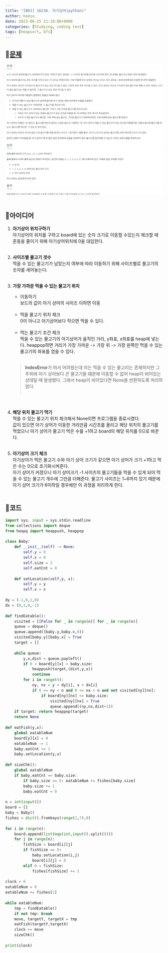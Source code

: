 ```yaml
---
title: "[BOJ] 16236. 아기상어(python)"
author: heesu
date: 2023-06-25 21:19:00+0900
categories: [Studying, coding test]
tags: [heapsort, bfs]
---
```

## 📌[문제](https://www.acmicpc.net/problem/16236)
![Alt text](https://raw.githubusercontent.com/skagmltn7/practice_coding_test/f4acd4956c97dfcb3eb99cd48cb5dfb6fe380b90/BOJ/img/problem_16236.PNG)
<br><br>

## 💪아이디어<br>    
1. **아기상어 위치구하기**<br>
아기상어의 위치를 구하고 board에 있는 숫자 크기로 이동할 수있는지 체크할 때 혼동을 줄이기 위해 아기상어위치에 0을 대입한다.<br><br>

2. **사이즈별 물고기 갯수**<br>
먹을 수 있는 물고기가 남았는지 여부에 따라 이동하기 위해 사이즈별로 물고기의 숫자를 세어놓는다.<br><br>

3. **가장 가까운 먹을 수 있는 물고기 위치**<br>
    - 이동하기<br>
    보드의 값이 아기 상어의 사이즈 이하면 이동<br><br>
    - 먹을 물고기 위치 체크<br>
    0이 아니고 아기상어보다 작으면 먹을 수 있다.<br><br>
    - 먹는 물고기 조건 체크<br>
    먹을 수 있는 물고기의 아기상어가 움직인 거리, y좌표, x좌표를 heap에 넣는다. heappop하면 거리가 가장 가까운 -> 가장 위 -> 가장 왼쪽인 먹을 수 있는 물고기의 좌표를 얻을 수 있다.<br><br>

    > **IndexError**가 떠서 어려웠는데 이는 먹을 수 있는 물고리는 존재하지만 그 주위에 아기 상어보다 큰 물고기들 떄문에 이동할 수 없어 heap이 비어있는 상태일 때 발생했다. 그래서 heap이 비어있다면 None을 반환하도록 처리하였다.<br><br>
<br>

4. **해당 위치 물고기 먹기**<br>
먹을 수 있는 물고기 위치 체크해서 None이면 프로그램을 종료시켰다.<br>
값이 있으면 아기 상어가 이동한 거리만큼 시간초를 올리고 해당 위치의 물고기를 먹었으니 아기 상어가 물고기 먹은 수를 +1하고 board의 해당 위치를 0으로 바꾼다.<br><br>

5. **아기상어 크기 체크**<br>
아기상어가 먹은 물고기 수와 아기 상어 크기가 같으면 아기 상어가 크기 +1하고 먹은 수는 0으로 초기화시켜준다.<br>
아기 상어가 커졌으니 아기 상어크기 -1 사이즈의 물고기들을 먹을 수 있게 되어 먹을 수 있는 물고기 개수에 그만큼 더해준다. 물고기 사이즈는 1~6까지 있기 때문에 아기 상어 크기가 6이하일 경우에만 이 과정을 처리하게 한다.<br><br>


## 🥂코드

```python
import sys; input = sys.stdin.readline
from collections import deque
from heapq import heappush, heappop

class Baby:
    def __init__(self) -> None:
        self.y = 0
        self.x = 0
        self.size = 2
        self.eatCnt = 0

    def setLocation(self,y, x):
        self.y = y
        self.x = x

dy = (-1,0,1,0)
dx = (0,1,0,-1)

def findEatable():
    visited = [[False for _ in range(n)] for _ in range(n)]
    queue = deque()
    queue.append((baby.y,baby.x,0))
    visited[baby.y][baby.x] = True
    target = []

    while queue:
        y,x,dist = queue.popleft()
        if 0 < board[y][x] < baby.size:
            heappush(target,(dist,y,x))
            continue
        for i in range(4):
            ny, nx = y + dy[i], x + dx[i]
            if 0 <= ny < n and 0 <= nx < n and not visited[ny][nx]:
                if board[ny][nx] <= baby.size:
                    visited[ny][nx] = True
                    queue.append((ny,nx,dist+1))
    if target: return heappop(target)
    return None

def eatFish(y,x):
    global eatableNum
    board[y][x] = 0
    eatableNum -= 1
    baby.eatCnt += 1
    baby.setLocation(y,x)

def sizeChk():
    global eatableNum
    if baby.eatCnt == baby.size:
        if baby.size <= 6: eatableNum += fishes[baby.size]
        baby.size += 1
        baby.eatCnt = 0

n = int(input())
board = []
baby = Baby()
fishes = dict().fromkeys(range(1,7),0)

for i in range(n):
    board.append(list(map(int,input().split())))
    for j in range(n):
        fishSize = board[i][j]
        if fishSize == 9: 
            baby.setLocation(i,j)
            board[i][j] = 0
        elif 0 < fishSize: 
            fishes[fishSize] += 1

clock = 0
eatableNum = 0
eatableNum += fishes[1]

while eatableNum:
    tmp = findEatable()
    if not tmp: break
    move, targetY, targetX = tmp
    eatFish(targetY,targetX)
    clock += move
    sizeChk()

print(clock)
```